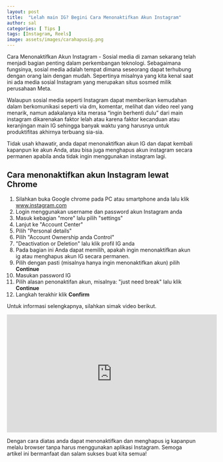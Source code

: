 ```yaml
---
layout: post
title:  "Lelah main IG? Begini Cara Menonaktifkan Akun Instagram"
author: sal
categories: [ Tips ]
tags: [Instagram, Reels]
image: assets/images/carahapusig.png
---
```

Cara Menonaktifkan Akun Instagram - Sosial media di zaman sekarang telah menjadi bagian penting dalam perkembangan teknologi. Sebagaimana fungsinya, sosial media adalah tempat dimana seseorang dapat terhubung dengan orang lain dengan mudah. Sepertinya misalnya yang kita kenal saat ini ada media sosial Instagram yang merupakan situs sosmed milik perusahaan Meta.

Walaupun sosial media seperti Instagram dapat memberikan kemudahan dalam berkomunikasi seperti via dm, komentar, melihat dan video reel yang menarik, namun adakalanya kita merasa “ingin berhenti dulu” dari main instagram dikarenakan faktor lelah atau karena faktor kecanduan atau keranjingan main IG sehingga banyak waktu yang harusnya untuk produktifitas akhirnya terbuang sia-sia.

Tidak usah khawatir, anda dapat menonaktifkan akun IG dan dapat kembali kapanpun ke akun Anda, atau bisa juga menghapus akun instagram secara permanen apabila anda tidak ingin menggunakan instagram lagi.

## Cara menonaktifkan akun Instagram lewat Chrome

1. Silahkan buka Google chrome pada PC atau smartphone anda lalu klik www.instagram.com
2. Login menggunakan username dan password akun Instagram anda
3. Masuk kebagian "more" lalu pilih "settings"
4. Lanjut ke "Account Center"
5. Pilih "Personal details"
6. Pilih "Account Ownership anda Control"
7. "Deactivation or Deletion" lalu klik profil IG anda
8. Pada bagian ini Anda dapat memilih, apakah ingin menonaktifkan akun ig atau menghapus akun IG secara permanen.
9. Pilih dengan pasti (misalnya hanya ingin menonaktifkan akun) pilih **Continue**
10. Masukan password IG
11. Pilih alasan penonaktifan akun, misalnya: "just need break" lalu klik **Continue**
12. Langkah terakhir klik **Confirm**

Untuk informasi selengkapnya, silahkan simak video berikut.

<iframe width="560" height="315" src="https://www.youtube.com/embed/oJaYv6sCSH4" frameborder="0" allowfullscreen></iframe>

Dengan cara diatas anda dapat menonaktifkan dan menghapus ig kapanpun melalu browser tanpa harus menggunakan aplikasi Instagram. Semoga artikel ini bermanfaat dan salam sukses buat kita semua!
